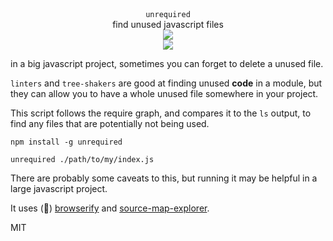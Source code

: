<div align="center">

  <div><code>unrequired</code></div>
  <div>find unused javascript files</div>
  <div><img src="https://cloud.githubusercontent.com/assets/399657/23590290/ede73772-01aa-11e7-8915-181ef21027bc.png" /></div>

  <a href="https://npmjs.org/package/unrequired">
    <img src="https://img.shields.io/npm/v/unrequired.svg?style=flat-square" />
  </a>
</div>

in a big javascript project, sometimes you can forget to delete a unused file.

`linters` and `tree-shakers` are good at finding unused **code** in a module, but they can allow you to have a whole unused file somewhere in your project.

This script follows the require graph, and compares it to the `ls` output, to find any files that are potentially not being used.

`npm install -g unrequired`

`unrequired ./path/to/my/index.js`

There are probably some caveats to this, but running it may be helpful in a large javascript project.

It uses (💟) [browserify](http://browserify.org/) and [source-map-explorer](https://github.com/danvk/source-map-explorer).

MIT
